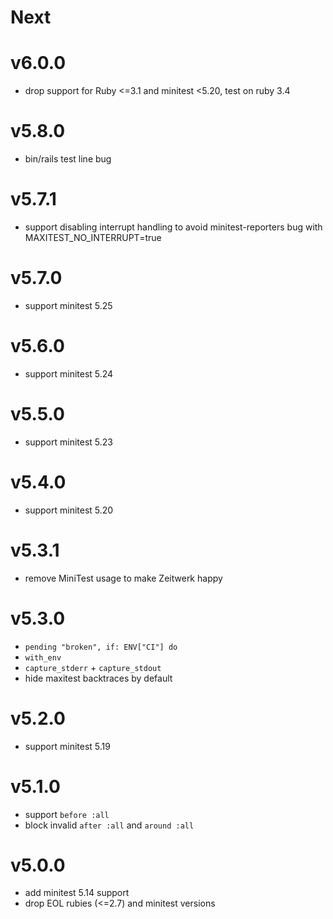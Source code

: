 # Next

# v6.0.0
- drop support for Ruby <=3.1 and minitest <5.20, test on ruby 3.4

# v5.8.0
- bin/rails test line bug

# v5.7.1
- support disabling interrupt handling to avoid minitest-reporters bug with MAXITEST_NO_INTERRUPT=true

# v5.7.0
- support minitest 5.25

# v5.6.0
- support minitest 5.24

# v5.5.0
- support minitest 5.23

# v5.4.0
- support minitest 5.20

# v5.3.1
- remove MiniTest usage to make Zeitwerk happy

# v5.3.0
- `pending "broken", if: ENV["CI"] do`
- `with_env`
- `capture_stderr` + `capture_stdout`
- hide maxitest backtraces by default

# v5.2.0
- support minitest 5.19

# v5.1.0
- support `before :all`
- block invalid `after :all` and `around :all`

# v5.0.0
- add minitest 5.14 support
- drop EOL rubies (<=2.7) and minitest versions
